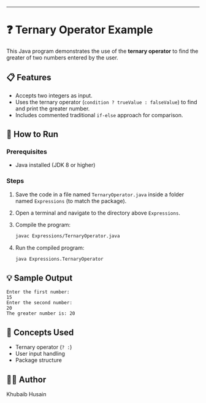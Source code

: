 
---

# ❓ Ternary Operator Example

This Java program demonstrates the use of the **ternary operator** to find the greater of two numbers entered by the user.

## 📋 Features

* Accepts two integers as input.
* Uses the ternary operator (`condition ? trueValue : falseValue`) to find and print the greater number.
* Includes commented traditional `if-else` approach for comparison.

## 🚀 How to Run

### Prerequisites

* Java installed (JDK 8 or higher)

### Steps

1. Save the code in a file named `TernaryOperator.java` inside a folder named `Expressions` (to match the package).
2. Open a terminal and navigate to the directory above `Expressions`.
3. Compile the program:

   ```bash
   javac Expressions/TernaryOperator.java
   ```
4. Run the compiled program:

   ```bash
   java Expressions.TernaryOperator
   ```

## 💡 Sample Output

```
Enter the first number: 
15
Enter the second number: 
20
The greater number is: 20
```

## 🧠 Concepts Used

* Ternary operator (`? :`)
* User input handling
* Package structure

## 👨‍💻 Author

Khubaib Husain
